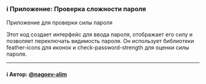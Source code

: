 ### ℹ️ Приложение: Проверка сложности пароля 

Приложение для проверки силы пароля

Этот код создает интерфейс для ввода пароля, отображает его силу
и позволяет переключать видимость пароля. Он использует библиотеки
feather-icons для иконок и check-password-strength для оценки силы пароля.

-----
#### ℹ️ Автор: [@nagoev-alim](https://github.com/nagoev-alim)

